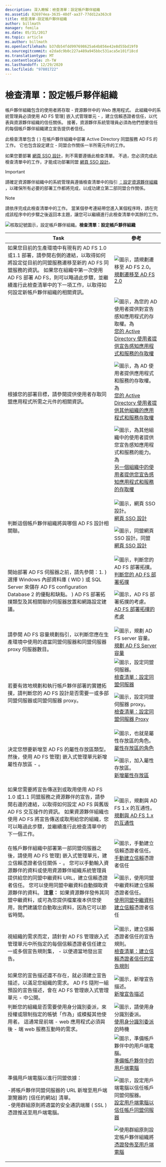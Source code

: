 ```yaml
---
description: 深入瞭解：檢查清單：設定帳戶夥伴組織
ms.assetid: 826974ea-3635-40df-aa37-77dd12a363c8
title: 檢查清單-設定帳戶夥伴組織
author: billmath
manager: femila
ms.date: 05/31/2017
ms.topic: article
ms.author: billmath
ms.openlocfilehash: b37db54fdd997698625a64b856e42e8d55bd19f0
ms.sourcegitcommit: e2dadc9b0c227a489a945bbc531aca5e101f18cd
ms.translationtype: MT
ms.contentlocale: zh-TW
ms.lasthandoff: 12/29/2020
ms.locfileid: "97801722"
---
```

# <a name="checklist-configuring-the-account-partner-organization"></a>檢查清單：設定帳戶夥伴組織

帳戶夥伴組織包含的使用者將存取 \- 資源夥伴中的 Web 應用程式。 此組織中的系統管理員必須使用 AD FS 管理] 嵌入式管理單元 \- ，建立信賴憑證者信任，以代表與資源夥伴組織的信任關係。 接著，資源夥伴系統管理員必須為他們想要信任的每個帳戶夥伴組織建立宣告提供者信任。

此檢查清單包含 \( \) 在帳戶夥伴組織中部署 Active Directory 同盟服務 AD FS 的工作。 它也包含設定建立 \- 同盟合作關係一半所需元件的工作。

如果您要部署 [網頁 SSO 設計](/previous-versions/windows/it-pro/windows-server-2012-R2-and-2012/dd807033(v=ws.11))，則不需要遵循此檢查清單。 不過，您必須完成此檢查清單中的工作，才能成功部署同盟 [網頁 SSO 設計](/previous-versions/windows/it-pro/windows-server-2012-R2-and-2012/dd807050(v=ws.11))。

> [!IMPORTANT]
> 請確定資源夥伴組織中的系統管理員遵循檢查清單中的指引 [：設定資源夥伴組織](Checklist--Configuring-the-Resource-Partner-Organization.md) ，以確保所有必要的部署工作都將完成，以成功建立第二部同盟合作關係。

> [!NOTE]
> 請依序完成此檢查清單中的工作。 當某個參考連結帶您進入某個程序時，請在完成該程序中的步驟之後返回本主題，讓您可以繼續進行此檢查清單中其餘的工作。

![核取記號圖示，設定帳戶夥伴組織。](media/2b05dce3-938f-4168-9b8f-1f4398cbdb9b.gif)**檢查清單：設定帳戶夥伴組織**

|Task|參考|
|--------|-------------|
|如果您目前的生產環境中有現有的 AD FS 1.0 或1.1 部署，請參閱右側的連結，以取得如何將設定從目前的同盟服務遷移至新的 AD FS 同盟服務的資訊。 如果您在組織中第一次使用 AD FS 部署 AD FS，則可以略過此步驟，並繼續進行此檢查清單中的下一項工作，以取得如何設定新帳戶夥伴組織的相關資訊。|![圖示，請規劃遷移至 AD FS 2.0。](media/faa393df-4856-4431-9eda-4f4e5be72a90.gif)[規劃遷移至 AD FS 2.0](/previous-versions/windows/it-pro/windows-server-2008-R2-and-2008/ff678044(v=ws.10))|
|根據您的部署目標，請參閱提供使用者存取同盟應用程式所需之元件的相關資訊。|![圖示，為您的 AD 使用者提供對宣告感知應用程式的存取權。為](media/faa393df-4856-4431-9eda-4f4e5be72a90.gif)[您的 Active Directory 使用者提供宣告感知應用程式和服務的存取權](/previous-versions/windows/it-pro/windows-server-2012-R2-and-2012/dd807071(v=ws.11))<p>![圖示，為 AD 使用者提供應用程式和服務的存取權。為](media/faa393df-4856-4431-9eda-4f4e5be72a90.gif)[您的 Active Directory 使用者提供其他組織的應用程式和服務存取權](/previous-versions/windows/it-pro/windows-server-2012-R2-and-2012/dd807123(v=ws.11))<p>![圖示，為其他組織中的使用者提供您宣告感知應用程式和服務的能力。為](media/faa393df-4856-4431-9eda-4f4e5be72a90.gif)[另一個組織中的使用者提供您宣告感知應用程式和服務的存取權](/previous-versions/windows/it-pro/windows-server-2012-R2-and-2012/dd807099(v=ws.11))|
|判斷這個帳戶夥伴組織將與哪個 AD FS 設計相關聯。|![圖示，網頁 SSO 設計。](media/faa393df-4856-4431-9eda-4f4e5be72a90.gif)[網頁 SSO 設計](/previous-versions/windows/it-pro/windows-server-2012-R2-and-2012/dd807033(v=ws.11))<p>![圖示，同盟網頁 SSO 設計。同盟](media/faa393df-4856-4431-9eda-4f4e5be72a90.gif)[網頁 SSO 設計](/previous-versions/windows/it-pro/windows-server-2012-R2-and-2012/dd807050(v=ws.11))|
|開始部署 AD FS 伺服器之前，請先參閱：1. \) 選擇 Windows 內部資料庫 \( WID \) 或 SQL Server 來儲存 AD FS configuration Database 2 的優點和缺點。 \) AD FS 部署拓撲類型及其相關聯的伺服器放置和網路設定建議。|![圖示，判斷您的 AD FS 部署拓撲。](media/faa393df-4856-4431-9eda-4f4e5be72a90.gif)[判斷您的 AD FS 部署拓撲](../design/determine-your-ad-fs-deployment-topology.md)<p>![圖示，AD FS 部署拓撲的考慮。](media/faa393df-4856-4431-9eda-4f4e5be72a90.gif)[AD FS 部署拓撲的考慮](/previous-versions/windows/it-pro/windows-server-2012-R2-and-2012/gg982489(v=ws.11))|
|請參閱 AD FS 容量規劃指引，以判斷您應在生產環境中使用的適當同盟伺服器和同盟伺服器 proxy 伺服器數目。|![圖示，規劃 AD FS server 容量。](media/faa393df-4856-4431-9eda-4f4e5be72a90.gif)[規劃 AD FS Server 容量](../design/planning-for-ad-fs-server-capacity.md)|
|若要有效地規劃和執行帳戶夥伴部署的實體拓撲，請判斷您的 AD FS 設計是否需要一或多部同盟伺服器或同盟伺服器 proxy。|![圖示，設定同盟伺服器。](media/bc6cea1a-1c6c-4124-8c8f-1df5adfe8c88.gif)[檢查清單：設定同盟伺服器](Checklist--Setting-Up-a-Federation-Server.md)<p>![圖示，設定同盟伺服器 proxy。](media/bc6cea1a-1c6c-4124-8c8f-1df5adfe8c88.gif)[檢查清單：設定同盟伺服器 Proxy](Checklist--Setting-Up-a-Federation-Server-Proxy.md)|
|決定您想要新增至 AD FS 的屬性存放區類型。 然後，使用 AD FS 管理] 嵌入式管理單元新增屬性存放區 \- 。|![圖示，也就是屬性存放區的角色。](media/faa393df-4856-4431-9eda-4f4e5be72a90.gif)[屬性存放區的角色](../../ad-fs/technical-reference/The-Role-of-Attribute-Stores.md)<p>![圖示，加入屬性存放區。](media/15dd35b6-6cc6-421f-93f8-7109920e7144.gif)[新增屬性存放區](../../ad-fs/operations/Add-an-Attribute-Store.md)|
|如果您需要將宣告傳送到或取用使用 AD FS 1.0 或1.1 同盟服務之資源夥伴的宣告，請參閱右邊的連結，以取得如何設定 AD FS 與舊版 AD FS 交互操作的資訊。 如果資源夥伴組織也使用 AD FS 將宣告傳送或取用給您的組織，您可以略過此步驟，並繼續進行此檢查清單中的下一個工作。|![圖示，規劃與 AD FS 1.x 的互通性。](media/faa393df-4856-4431-9eda-4f4e5be72a90.gif)[規劃與 AD FS 1.x 的互通性](/previous-versions/windows/it-pro/windows-server-2012-R2-and-2012/ff678040(v=ws.11))|
|在帳戶夥伴組織中部署第一部同盟伺服器之後，請使用 AD FS 管理] 嵌入式管理單元，建立信賴憑證者信任關係 \- 。 您可以手動輸入資源夥伴的資料或使用資源夥伴組織系統管理員提供給您的同盟中繼資料 URL，建立信賴憑證者信任。 您可以使用同盟中繼資料自動擷取資源夥伴的資料。 **注意：** 如果資源夥伴發佈其同盟中繼資料，或可為您提供檔案複本供您使用，我們建議您自動取出資料，因為它可以節省時間。|![圖示，手動建立信賴憑證者信任。](media/15dd35b6-6cc6-421f-93f8-7109920e7144.gif)[手動建立信賴](../../ad-fs/operations/Create-a-Relying-Party-Trust.md)憑證者信任<p>![圖示，使用同盟中繼資料建立信賴憑證者信任。](media/15dd35b6-6cc6-421f-93f8-7109920e7144.gif)[使用同盟中繼資料建立信賴](../../ad-fs/operations/Create-a-Relying-Party-Trust.md)憑證者信任|
|視組織的需求而定，請針對 AD FS 管理嵌入式管理單元中所指定的每個信賴憑證者信任建立一或多個宣告規則集， \- 以便適當地發出宣告。|![圖示，建立信賴憑證者信任的宣告規則。](media/faa393df-4856-4431-9eda-4f4e5be72a90.gif)[檢查清單：建立信賴憑證者信任的宣告規則](Checklist--Creating-Claim-Rules-for-a-Relying-Party-Trust.md)|
|如果您的宣告描述還不存在，就必須建立宣告描述，以滿足您組織的需求。 AD FS 隨附一組預設的宣告描述，會在 AD FS 管理嵌入式管理單元 \- 中公開。|![圖示，新增宣告描述。](media/15dd35b6-6cc6-421f-93f8-7109920e7144.gif)[新增宣告描述](../../ad-fs/operations/Add-a-Claim-Description.md)|
|判斷您的組織是否需要使用身分識別委派，來授權或限制指定的帳號「作為」或模擬其他使用者。 這通常是前端 \- web 應用程式必須與後 \- 端 web 服務互動時的需求。|![圖示，請使用身分識別委派。](media/faa393df-4856-4431-9eda-4f4e5be72a90.gif)[使用身分識別委派的](/previous-versions/windows/it-pro/windows-server-2012-R2-and-2012/dd807122(v=ws.11))時機|
|準備用戶端電腦以進行同盟依據：<p>-將帳戶夥伴同盟伺服器的 URL 新增至用戶端瀏覽器的 [信任的網站] 清單。<br />-使用群組原則將適當的安全通訊端層 \( SSL \) 憑證推送至用戶端電腦。|![圖示，準備帳戶夥伴中的用戶端電腦。](media/faa393df-4856-4431-9eda-4f4e5be72a90.gif)[準備帳戶夥伴中的用戶端電腦](/previous-versions/windows/it-pro/windows-server-2012-R2-and-2012/dd807114(v=ws.11))<p>![圖示，設定用戶端電腦以信任帳戶同盟伺服器。](media/15dd35b6-6cc6-421f-93f8-7109920e7144.gif)[設定用戶端電腦以信任帳戶同盟伺服器](Configure-Client-Computers-to-Trust-the-Account-Federation-Server.md)<p>![使用群組原則設定帳戶夥伴組織將](media/15dd35b6-6cc6-421f-93f8-7109920e7144.gif)[憑證發佈至用戶端電腦](Distribute-Certificates-to-Client-Computers-by-Using-Group-Policy.md)|

